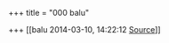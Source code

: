+++
title = "000 balu"

+++
[[balu	2014-03-10, 14:22:12 [Source](https://groups.google.com/g/samskrita/c/ahN9Np_VWzI)]]




